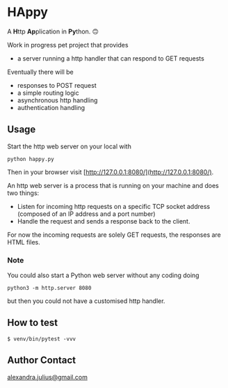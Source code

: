 # HAppy 
A **H**ttp **Ap**plication in **Py**thon. 🙃

Work in progress pet project that provides
  * a server running a http handler that can respond to GET requests

Eventually there will be
  * responses to POST request
  * a simple routing logic
  * asynchronous http handling
  * authentication handling

## Usage
Start the http web server on your local with
```
python happy.py
```
Then in your browser visit [http://127.0.0.1:8080/](http://127.0.0.1:8080/).

An http web server is a process that is running on your machine and does two things:

  * Listen for incoming http requests on a specific TCP socket address (composed of an IP address and a port number)
  * Handle the request and sends a response back to the client.

For now the incoming requests are solely GET requests, the responses are HTML files.

### Note
You could also start a Python web server without any coding doing
```
python3 -m http.server 8080
```
but then you could not have a customised http handler.

## How to test
```
$ venv/bin/pytest -vvv
```

## Author Contact
[alexandra.julius@gmail.com](mailto:alexandra.julius@gmail.com)

